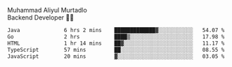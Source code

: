Muhammad Aliyul Murtadlo
<br>
Backend Developer 👨‍💻
<br>
<!--START_SECTION:waka-->

```txt
Java              6 hrs 2 mins    █████████████▓░░░░░░░░░░░   54.07 %
Go                2 hrs           ████▒░░░░░░░░░░░░░░░░░░░░   17.98 %
HTML              1 hr 14 mins    ██▓░░░░░░░░░░░░░░░░░░░░░░   11.17 %
TypeScript        57 mins         ██░░░░░░░░░░░░░░░░░░░░░░░   08.55 %
JavaScript        20 mins         ▓░░░░░░░░░░░░░░░░░░░░░░░░   03.05 %
```

<!--END_SECTION:waka-->
